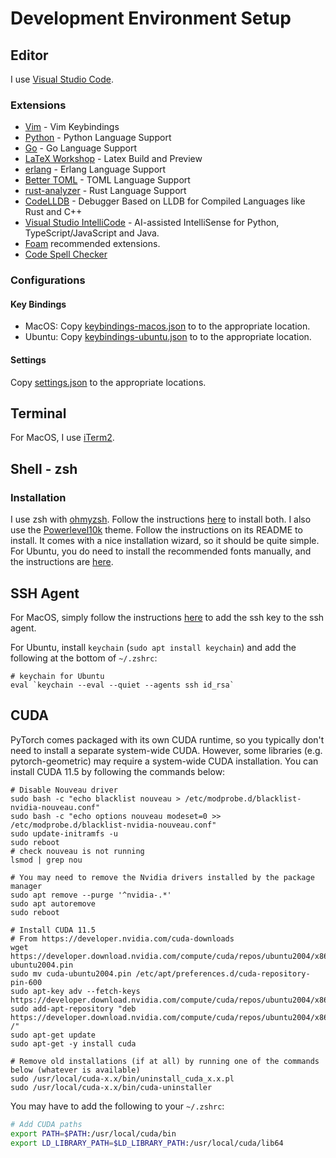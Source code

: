 # Development Environment Setup
## Editor
I use [Visual Studio Code](https://code.visualstudio.com/).

### Extensions
- [Vim](https://marketplace.visualstudio.com/items?itemName=vscodevim.vim) - Vim Keybindings
- [Python](https://marketplace.visualstudio.com/items?itemName=ms-python.python) - Python Language Support
- [Go](https://marketplace.visualstudio.com/items?itemName=ms-vscode.Go) - Go Language Support
- [LaTeX Workshop](https://marketplace.visualstudio.com/items?itemName=James-Yu.latex-workshop) - Latex Build and Preview
- [erlang](https://marketplace.visualstudio.com/items?itemName=pgourlain.erlang) - Erlang Language Support
- [Better TOML](https://marketplace.visualstudio.com/items?itemName=bungcip.better-toml) - TOML Language Support
- [rust-analyzer](https://marketplace.visualstudio.com/items?itemName=matklad.rust-analyzer) - Rust Language Support
- [CodeLLDB](https://marketplace.visualstudio.com/items?itemName=vadimcn.vscode-lldb) - Debugger Based on LLDB for Compiled Languages like Rust and C++
- [Visual Studio IntelliCode](https://marketplace.visualstudio.com/items?itemName=VisualStudioExptTeam.vscodeintellicode) - AI-assisted IntelliSense for Python, TypeScript/JavaScript and Java.
- [Foam](https://foambubble.github.io/foam/) recommended extensions.
- [Code Spell Checker](https://marketplace.visualstudio.com/items?itemName=streetsidesoftware.code-spell-checker)

### Configurations
#### Key Bindings
- MacOS: Copy [keybindings-macos.json](vscode/keybindings-macos.json) to to the appropriate location.
- Ubuntu: Copy [keybindings-ubuntu.json](vscode/keybindings-ubuntu.json) to to the appropriate location.

#### Settings
Copy [settings.json](vscode/settings.json) to the appropriate locations.

## Terminal
For MacOS, I use [iTerm2](https://iterm2.com/).

## Shell - zsh
### Installation
I use zsh with [ohmyzsh](https://ohmyz.sh/). Follow the instructions [here](https://github.com/ohmyzsh/ohmyzsh/wiki) to install both. I also use the [Powerlevel10k](https://github.com/romkatv/powerlevel10k) theme. Follow the instructions on its README to install. It comes with a nice installation wizard, so it should be quite simple. For Ubuntu, you do need to install the recommended fonts manually, and the instructions are [here](https://github.com/romkatv/powerlevel10k#manual-font-installation).

## SSH Agent
For MacOS, simply follow the instructions [here](https://docs.github.com/en/github/authenticating-to-github/generating-a-new-ssh-key-and-adding-it-to-the-ssh-agent) to add the ssh key to the ssh agent.

For Ubuntu, install `keychain` (`sudo apt install keychain`) and add the following at the bottom of `~/.zshrc`:
```
# keychain for Ubuntu
eval `keychain --eval --quiet --agents ssh id_rsa`
```

## CUDA
PyTorch comes packaged with its own CUDA runtime, so you typically don't need to install a separate system-wide CUDA. However, some libraries (e.g. pytorch-geometric) may require a system-wide CUDA installation. You can install CUDA 11.5 by following the commands below:
```
# Disable Nouveau driver
sudo bash -c "echo blacklist nouveau > /etc/modprobe.d/blacklist-nvidia-nouveau.conf"
sudo bash -c "echo options nouveau modeset=0 >> /etc/modprobe.d/blacklist-nvidia-nouveau.conf"
sudo update-initramfs -u
sudo reboot
# check nouveau is not running
lsmod | grep nou

# You may need to remove the Nvidia drivers installed by the package manager
sudo apt remove --purge '^nvidia-.*'
sudo apt autoremove
sudo reboot

# Install CUDA 11.5
# From https://developer.nvidia.com/cuda-downloads
wget https://developer.download.nvidia.com/compute/cuda/repos/ubuntu2004/x86_64/cuda-ubuntu2004.pin
sudo mv cuda-ubuntu2004.pin /etc/apt/preferences.d/cuda-repository-pin-600
sudo apt-key adv --fetch-keys https://developer.download.nvidia.com/compute/cuda/repos/ubuntu2004/x86_64/7fa2af80.pub
sudo add-apt-repository "deb https://developer.download.nvidia.com/compute/cuda/repos/ubuntu2004/x86_64/ /"
sudo apt-get update
sudo apt-get -y install cuda

# Remove old installations (if at all) by running one of the commands below (whatever is available)
sudo /usr/local/cuda-x.x/bin/uninstall_cuda_x.x.pl
sudo /usr/local/cuda-x.x/bin/cuda-uninstaller
```

You may have to add the following to your `~/.zshrc`:
```bash
# Add CUDA paths
export PATH=$PATH:/usr/local/cuda/bin
export LD_LIBRARY_PATH=$LD_LIBRARY_PATH:/usr/local/cuda/lib64
```
